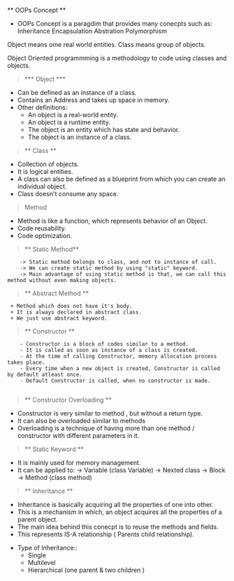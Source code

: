** OOPs Concept **

- OOPs Concept is a paragdim that provides many conecpts such as:
    Inheritance
    Encapsulation
    Abstration
    Polymorphism


Object means ome real world entities. 
Class means group of objects.

Object Oriented programmming is a methodology to code using classes and objects.

> *** Object ***
 - Can be defined as an instance of a class.
 - Contains an Address and takes up space in memory.
 - Other definitions:
    + An object is a real-world entity.
    + An object is a runtime entity.
    + The object is an entity which has state and behavior.
    + The object is an instance of a class.


> ** Class **
 - Collection of objects.
 - It is logical entities.
 - A class can also be defined as a blueprint from which you can create an individual object.
 - Class doesn't consume any space.

 > Method
  - Method is like a function, which represents behavior of an Object.
  - Code reusability.
  - Code optimization.


  > ** Static Method**

```
    -> Static method belongs to class, and not to instance of call.
    -> We can create static method by using "static" keyword.
    -> Main advantage of using static method is that, we can call this method without even making objects.
```

> ** Abstract Method **
```
 + Method which does not have it's body.
 + It is always declared in abstract class.
 + We just use abstract keyword.

```

> ** Constructor **

```
    - Constructor is a block of codes similar to a method.
    - It is called as soon as instance of a class is created.
    - At the time of calling Constructor, memory allocation process takes place.
    - Every time when a new object is created, Constructor is called by default atleast once.
    - Default Constructor is called, when no constructor is made.
    
```

> ** Constructor Overloading **
 - Constructor is very similar to method , but without a return type.
 - It can also be overloaded similar to methods
 - Overloading is a technique of having more than one method / constructor with different parameters in it.



> ** Static Keyword **

- It is mainly used for memory management.
- It can be applied to:
    -> Variable (class Variable)
    -> Nexted class
    -> Block 
    -> Method (class method)

> ** Inheritance **
- Inheritance is basically acquiring all the properties of one into other.
- This is a mechanism in which, an object acquires all the properties of a parent object.
- The main idea behind this conecpt is to reuse  the methods and fields.
- This represents IS-A relationship ( Parents child relationship).

+ Type of Inheritance::
    - Single
    - Multilevel
    - Hierarchical (one parent & two children )
